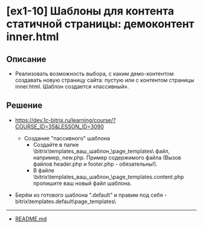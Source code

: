 # [ex1-10] Шаблоны для контента статичной страницы: демоконтент inner.html

## Описание

* Реализовать возможность выбора, с каким демо-контентом создавать новую страницу сайта: пустую или с контентом страницы inner.html. Шаблон создается «пассивный».

## Решение

* https://dev.1c-bitrix.ru/learning/course/?COURSE_ID=35&LESSON_ID=3090
    * Создание "пассивного" шаблона
        * Создайте в папке \bitrix\templates\_ваш_шаблон_\page_templates\ файл, например, new.php. Пример содержимого файла (Вызов файлов header.php и footer.php - обязательны!).
        * В файле \bitrix\templates\_ваш_шаблон_\page_templates\.content.php пропишите ваш новый файл шаблона.

* Берём из готового шаблона ".default" и правим под себя - bitrix\templates\.default\page_templates\        

____
* [README.md](../../README.md)